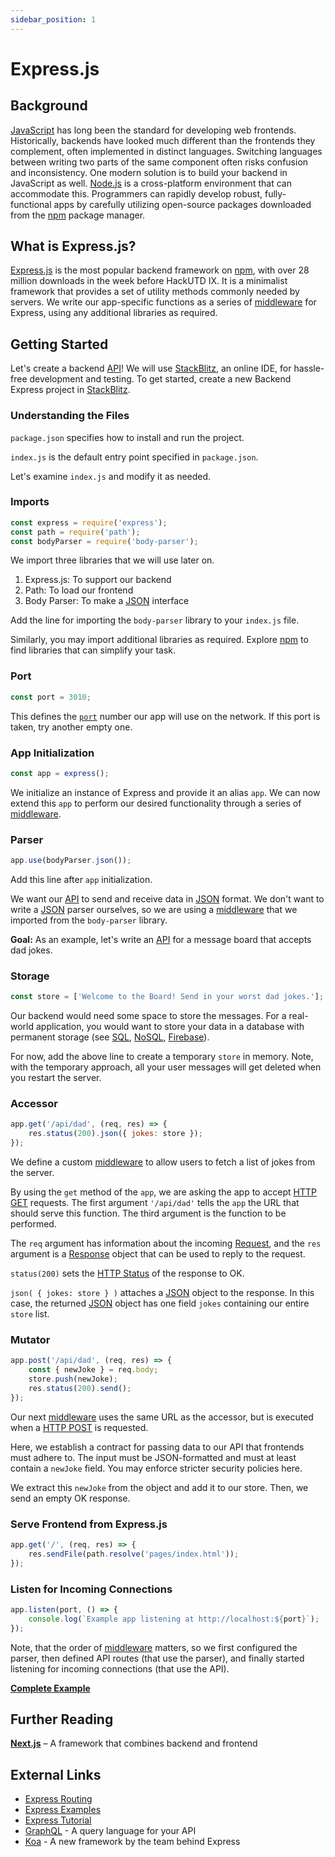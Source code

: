 ```yaml
---
sidebar_position: 1
---
```


# Express.js

## Background

[JavaScript](../frontend/javascript) has long been the standard for developing web frontends. Historically, backends have looked much different than the frontends they complement, often implemented in distinct languages. Switching languages between writing two parts of the same component often risks confusion and inconsistency. One modern solution is to build your backend in JavaScript as well. [Node.js](https://nodejs.org/) is a cross-platform environment that can accommodate this. Programmers can rapidly develop robust, fully-functional apps by carefully utilizing open-source packages downloaded from the [npm](https://www.npmjs.com/) package manager.

## What is Express.js?

[Express.js](https://www.npmjs.com/package/express) is the most popular backend framework on [npm](https://www.npmjs.com/package/express), with over 28 million downloads in the week before HackUTD IX. It is a minimalist framework that provides a set of utility methods commonly needed by servers. We write our app-specific functions as a series of [middleware](https://expressjs.com/en/guide/writing-middleware.html) for Express, using any additional libraries as required.

## Getting Started

Let's create a backend [API](https://aws.amazon.com/what-is/api/)! We will use [StackBlitz](https://stackblitz.com/), an online IDE, for hassle-free development and testing. To get started, create a new Backend Express project in [StackBlitz](https://stackblitz.com/).

### Understanding the Files

`package.json` specifies how to install and run the project.

`index.js` is the default entry point specified in `package.json`.

Let's examine `index.js` and modify it as needed.

### Imports

```js
const express = require('express');
const path = require('path');
const bodyParser = require('body-parser');
```

We import three libraries that we will use later on.

1. Express.js: To support our backend
2. Path: To load our frontend
3. Body Parser: To make a [JSON](https://www.json.org/) interface

Add the line for importing the `body-parser` library to your `index.js` file.

Similarly, you may import additional libraries as required. Explore [npm](https://www.npmjs.com/) to find libraries that can simplify your task.

### Port

```js
const port = 3010;
```

This defines the [`port`](<https://en.wikipedia.org/wiki/Port_(computer_networking)>) number our app will use on the network. If this port is taken, try another empty one.

### App Initialization

```js
const app = express();
```

We initialize an instance of Express and provide it an alias `app`. We can now extend this `app` to perform our desired functionality through a series of [middleware](https://expressjs.com/en/guide/writing-middleware.html).

### Parser

```js
app.use(bodyParser.json());
```

Add this line after `app` initialization.

We want our [API](https://aws.amazon.com/what-is/api/) to send and receive data in [JSON](https://www.json.org/) format. We don't want to write a [JSON](https://www.json.org/) parser ourselves, so we are using a [middleware](https://expressjs.com/en/guide/using-middleware.html) that we imported from the `body-parser` library.

**Goal:**
As an example, let's write an [API](https://aws.amazon.com/what-is/api/) for a message board that accepts dad jokes.

### Storage

```js
const store = ['Welcome to the Board! Send in your worst dad jokes.'];
```

Our backend would need some space to store the messages. For a real-world application, you would want to store your data in a database with permanent storage (see [SQL](./sql-db.md), [NoSQL](./no-sql-db), [Firebase](./firebase.md)).

For now, add the above line to create a temporary `store` in memory. Note, with the temporary approach, all your user messages will get deleted when you restart the server.

### Accessor

```js
app.get('/api/dad', (req, res) => {
    res.status(200).json({ jokes: store });
});
```

We define a custom [middleware](https://expressjs.com/en/guide/writing-middleware.html) to allow users to fetch a list of jokes from the server.

By using the `get` method of the `app`, we are asking the app to accept [HTTP GET](https://developer.mozilla.org/en-US/docs/Web/HTTP/Methods/GET) requests. The first argument `'/api/dad'` tells the `app` the URL that should serve this function. The third argument is the function to be performed.

The `req` argument has information about the incoming [Request](https://expressjs.com/en/5x/api.html#req), and the `res` argument is a [Response](https://expressjs.com/en/5x/api.html#res) object that can be used to reply to the request.

`status(200)` sets the [HTTP Status](https://developer.mozilla.org/en-US/docs/Web/HTTP/Status) of the response to OK.

`json( { jokes: store } )` attaches a [JSON](https://www.json.org/) object to the response. In this case, the returned [JSON](https://www.json.org/) object has one field `jokes` containing our entire `store` list.

### Mutator

```js
app.post('/api/dad', (req, res) => {
    const { newJoke } = req.body;
    store.push(newJoke);
    res.status(200).send();
});
```

Our next [middleware](https://expressjs.com/en/guide/writing-middleware.html) uses the same URL as the accessor, but is executed when a [HTTP POST](https://developer.mozilla.org/en-US/docs/Web/HTTP/Methods/POST) is requested.

Here, we establish a contract for passing data to our API that frontends must adhere to. The input must be JSON-formatted and must at least contain a `newJoke` field. You may enforce stricter security policies here.

We extract this `newJoke` from the object and add it to our store. Then, we send an empty OK response.

### Serve Frontend from Express.js

```js
app.get('/', (req, res) => {
    res.sendFile(path.resolve('pages/index.html'));
});
```

### Listen for Incoming Connections

```js
app.listen(port, () => {
    console.log(`Example app listening at http://localhost:${port}`);
});
```

Note, that the order of [middleware](https://expressjs.com/en/guide/writing-middleware.html) matters, so we first configured the parser, then defined API routes (that use the parser), and finally started listening for incoming connections (that use the API).

**[Complete Example](https://stackblitz.com/edit/express-simple-f4rrwc?file=index.js)**

## Further Reading

**[Next.js](../frontend/javascript-frameworks/next-js.md)** – A framework that combines backend and frontend

## External Links

-   [Express Routing](https://expressjs.com/en/guide/routing.html)
-   [Express Examples](https://expressjs.com/en/starter/examples.html)
-   [Express Tutorial](https://www.tutorialspoint.com/expressjs/index.htm)
-   [GraphQL](https://graphql.org/) - A query language for your API
-   [Koa](https://koajs.com/) - A new framework by the team behind Express
